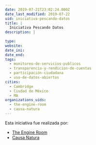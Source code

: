 ```yaml
---
date: 2019-07-21T23:02:24.000Z
date_last_modified: 2019-07-22
uid: iniciativa-pescando-datos
title: |
  Iniciativa Pescando Datos
description: |
  
type: 
website: 
date_ini: 
date_end: 
tags:
  - monitoreo-de-servicios-publicos
  - transparencia-y-rendicion-de-cuentas
  - participación-ciudadana
  - uso-de-datos-abiertos
cities: 
  - Cambridge
  - Ciudad de México
  - MA
organizations_uids:
  - the-engine-room
  - causa-natura
---
```


Esta iniciativa fue realizada por:

- [The Engine Room](/organizaciones/the-engine-room)
- [Causa Natura](/organizaciones/causa-natura)
